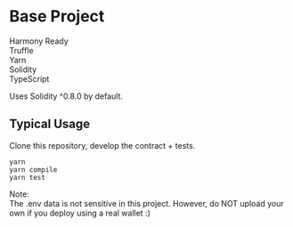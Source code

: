 # Base Project  

Harmony Ready  
Truffle  
Yarn  
Solidity  
TypeScript  
  
Uses Solidity ^0.8.0 by default.  
  
## Typical Usage  
  
Clone this repository, develop the contract + tests.  
  
```
yarn
yarn compile
yarn test
```
  
Note:  
The .env data is not sensitive in this project. However, do NOT upload your own if you deploy using a real wallet :)  
  
